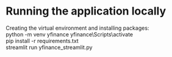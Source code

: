 # Running the application locally
Creating the virtual environment and installing packages:  
python -m venv yfinance 
yfinance\Scripts\activate  
pip install -r requirements.txt  
streamlit run yfinance_streamlit.py  
